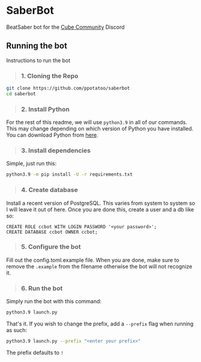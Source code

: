 # SaberBot
BeatSaber bot for the [Cube Community](https://cube.community) Discord

## Running the bot
Instructions to run the bot

> ### 1. **Cloning the Repo**

```bash
git clone https://github.com/ppotatoo/saberbot
cd saberbot
```

> ### 2. **Install Python**

For the rest of this readme, we will use `python3.9` in all of our commands. This may change depending on which version of Python you have installed. You can download Python from [here](https://www.python.org/downloads/).

> ### 3. **Install dependencies**

Simple, just run this:
```bash
python3.9 -m pip install -U -r requirements.txt
```
> ### 4. **Create database**

Install a recent version of PostgreSQL. This varies from system to system so I will leave it out of here. Once you are done this, create a user and a db like so: 
```psql
CREATE ROLE ccbot WITH LOGIN PASSWORD '<your password>';
CREATE DATABASE ccbot OWNER ccbot;
```

> ### 5. **Configure the bot**

Fill out the config.toml.example file. When you are done, make sure to remove the `.example` from the filename otherwise the bot will not recognize it.

> ### 6. **Run the bot**

Simply run the bot with this command: 
```bash
python3.9 launch.py
```
That's it. If you wish to change the prefix, add a `--prefix` flag when running as such:
```bash
python3.9 launch.py --prefix "<enter your prefix>"
```
The prefix defaults to `!`




